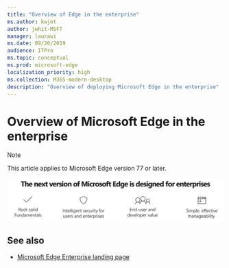 ```yaml
---
title: "Overview of Edge in the enterprise"
ms.author: kwjot
author: jwhit-MSFT
manager: laurawi
ms.date: 09/20/2019
audience: ITPro
ms.topic: conceptual
ms.prod: microsoft-edge
localization_priority: high
ms.collection: M365-modern-desktop
description: "Overview of deploying Microsoft Edge in the enterprise"
---
```


# Overview of Microsoft Edge in the enterprise
  
> [!NOTE]
> This article applies to Microsoft Edge version 77 or later.

![Overview Graphic](./media/overview/overview-image.PNG)

## See also

- [Microsoft Edge Enterprise landing page](https://aka.ms/EdgeEnterprise)
